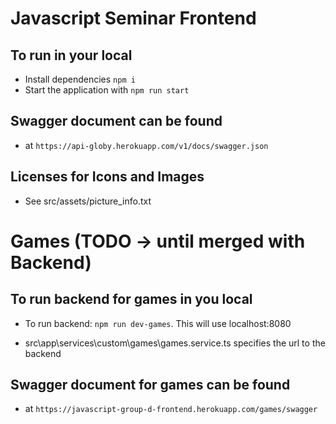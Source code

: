 # Javascript Seminar Frontend

## To run in your local

- Install dependencies `npm i`
- Start the application with `npm run start`

## Swagger document can be found

- at `https://api-globy.herokuapp.com/v1/docs/swagger.json`

## Licenses for Icons and Images

- See src/assets/picture_info.txt

# Games (TODO -> until merged with Backend)

## To run backend for games in you local

- To run backend: `npm run dev-games`. This will use localhost:8080

- src\app\services\custom\games\games.service.ts specifies the url to the backend

## Swagger document for games can be found

- at `https://javascript-group-d-frontend.herokuapp.com/games/swagger`
